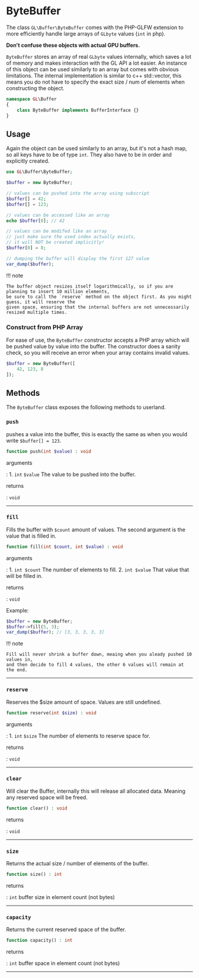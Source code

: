 # ByteBuffer
The class `GL\Buffer\ByteBuffer` comes with the PHP-GLFW extension to more efficiently 
handle large arrays of `GLbyte` values (`int` in php).

**Don't confuse these objects with actual GPU buffers.**

`ByteBuffer` stores an array of real `GLbyte` values internally, which saves a lot of memory
and makes interaction with the GL API a lot easier. An instance of this object can be used similarly to an array but
comes with obvious limitations. The internal implementation is similar to c++ std::vector, this means you do not have to 
specify the exact size / num of elements when constructing the object.

```php 
namespace GL\Buffer
{
    class ByteBuffer implements BufferInterface {}
}
```

## Usage

Again the object can be used similarly to an array, but it's not a hash map, 
so all keys have to be of type `int`. They also have to be in order and explicitly created.

```php
use GL\Buffer\ByteBuffer;

$buffer = new ByteBuffer;

// values can be pushed into the array using subscript
$buffer[] = 42;
$buffer[] = 123;

// values can be accessed like an array
echo $buffer[0]; // 42 

// values can be modifed like an array
// just make sure the used index actually exists, 
// it will NOT be created implicitly!
$buffer[0] = 8;

// dumping the buffer will display the first 127 value
var_dump($buffer);
```

!!! note

    The buffer object resizes itself logarithmically, so if you are planning to insert 10 million elements,
    be sure to call the `reserve` method on the object first. As you might guess, it will reserve the 
    given space, ensuring that the internal buffers are not unnecessarily resized multiple times.


### Construct from PHP Array

For ease of use, the `ByteBuffer` constructor accepts a PHP array which will be pushed 
value by value into the buffer. The constructor does a sanity check, so you will receive an error when 
your array contains invalid values.

```php
$buffer = new ByteBuffer([
    42, 123, 8 
]);
```

## Methods

The `ByteBuffer` class exposes the following methods to userland.


### `push`

pushes a value into the buffer, this is exactly the same as when you would write `$buffer[] = 123`.

```php
function push(int $value) : void
```



arguments

:    1. `int` `$value` The value to be pushed into the buffer.

returns

:    `void` 

---
     

### `fill`

Fills the buffer with `$count` amount of values. The second argument is the value that is filled in.

```php
function fill(int $count, int $value) : void
```

arguments

:   1. `int $count` The number of elements to fill.
    2. `int $value` That value that will be filled in.

returns 

:   `void`


Example:

```php
$buffer = new ByteBuffer;
$buffer->fill(5, 3);
var_dump($buffer); // [3, 3, 3, 3, 3]
```

!!! note

    Fill will never shrink a buffer down, meaing when you aleady pushed 10 values in, 
    and then decide to fill 4 values, the other 6 values will remain at the end.

---

### `reserve`

Reserves the $size amount of space. Values are still undefined.

```php
function reserve(int $size) : void
```



arguments

:    1. `int` `$size` The number of elements to reserve space for.

returns

:    `void` 

---
     
### `clear`

Will clear the Buffer, internally this will release all allocated data. Meaning any reserved space will be freed.

```php
function clear() : void
```




returns

:    `void` 

---
     
### `size`

Returns the actual size / number of elements of the buffer.

```php
function size() : int
```




returns

:    `int` buffer size in element count (not bytes)

---
     
### `capacity`

Returns the current reserved space of the buffer.

```php
function capacity() : int
```




returns

:    `int` buffer space in element count (not bytes)

---
     
